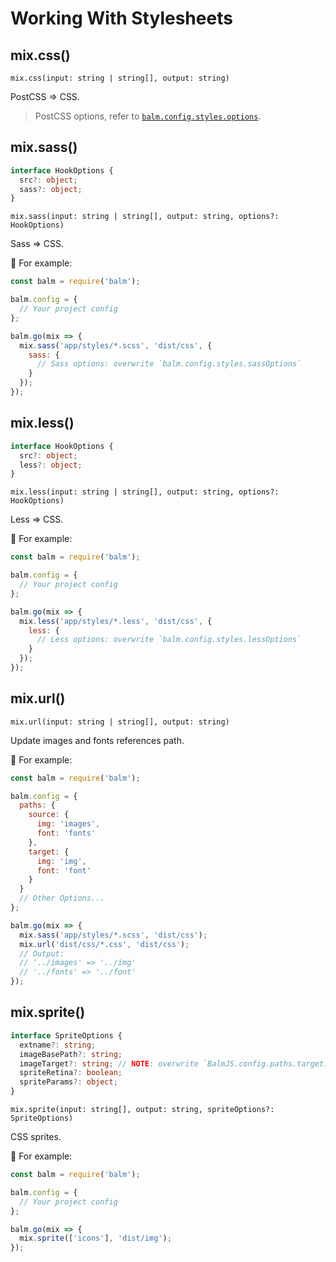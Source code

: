 # Working With Stylesheets

## mix.css()

`mix.css(input: string | string[], output: string)`

PostCSS => CSS.

> PostCSS options, refer to [`balm.config.styles.options`](../config/styles.html#styles-options).

## mix.sass()

```ts
interface HookOptions {
  src?: object;
  sass?: object;
}
```

`mix.sass(input: string | string[], output: string, options?: HookOptions)`

Sass => CSS.

🌰 For example:

```js
const balm = require('balm');

balm.config = {
  // Your project config
};

balm.go(mix => {
  mix.sass('app/styles/*.scss', 'dist/css', {
    sass: {
      // Sass options: overwrite `balm.config.styles.sassOptions`
    }
  });
});
```

## mix.less()

```ts
interface HookOptions {
  src?: object;
  less?: object;
}
```

`mix.less(input: string | string[], output: string, options?: HookOptions)`

Less => CSS.

🌰 For example:

```js
const balm = require('balm');

balm.config = {
  // Your project config
};

balm.go(mix => {
  mix.less('app/styles/*.less', 'dist/css', {
    less: {
      // Less options: overwrite `balm.config.styles.lessOptions`
    }
  });
});
```

## mix.url()

`mix.url(input: string | string[], output: string)`

Update images and fonts references path.

🌰 For example:

```js
const balm = require('balm');

balm.config = {
  paths: {
    source: {
      img: 'images',
      font: 'fonts'
    },
    target: {
      img: 'img',
      font: 'font'
    }
  }
  // Other Options...
};

balm.go(mix => {
  mix.sass('app/styles/*.scss', 'dist/css');
  mix.url('dist/css/*.css', 'dist/css');
  // Output:
  // '../images' => '../img'
  // '../fonts' => '../font'
});
```

## mix.sprite()

```ts
interface SpriteOptions {
  extname?: string;
  imageBasePath?: string;
  imageTarget?: string; // NOTE: overwrite `BalmJS.config.paths.target.img`
  spriteRetina?: boolean;
  spriteParams?: object;
}
```

`mix.sprite(input: string[], output: string, spriteOptions?: SpriteOptions)`

CSS sprites.

🌰 For example:

```js
const balm = require('balm');

balm.config = {
  // Your project config
};

balm.go(mix => {
  mix.sprite(['icons'], 'dist/img');
});
```
